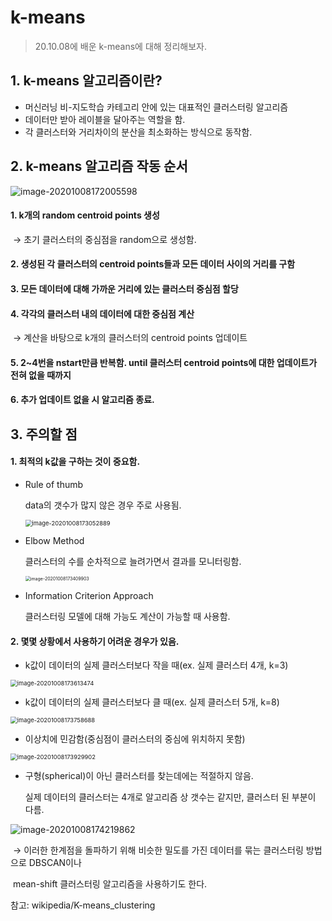 # k-means

> 20.10.08에 배운 k-means에 대해 정리해보자.



## 1. k-means 알고리즘이란?

- 머신러닝 비-지도학습 카테고리 안에 있는 대표적인 클러스터링 알고리즘
- 데이터만 받아 레이블을 달아주는 역할을 함.
- 각 클러스터와 거리차이의 분산을 최소화하는 방식으로 동작함.



## 2. k-means 알고리즘 작동 순서

![image-20201008172005598](C:\Users\joww0\AppData\Roaming\Typora\typora-user-images\image-20201008172005598.png)

#### 1. k개의 random centroid points 생성

​	→ 초기 클러스터의 중심점을 random으로 생성함.

#### 2. 생성된 각 클러스터의 centroid points들과 모든 데이터 사이의 거리를 구함

#### 3. 모든 데이터에 대해 가까운 거리에 있는 클러스터 중심점 할당

#### 4. 각각의 클러스터 내의 데이터에 대한 중심점 계산

​	→ 계산을 바탕으로 k개의 클러스터의 centroid points 업데이트

#### 5. 2~4번을 nstart만큼 반복함. until 클러스터 centroid points에 대한 업데이트가 전혀 없을 때까지

#### 6. 추가 업데이트 없을 시 알고리즘 종료.



## 3. 주의할 점

#### 1. 최적의 k값을 구하는 것이 중요함.

- Rule of thumb

  data의 갯수가 많지 않은 경우 주로 사용됨.

  <img src="C:\Users\joww0\AppData\Roaming\Typora\typora-user-images\image-20201008173052889.png" alt="image-20201008173052889" style="zoom:67%;" />

- Elbow Method

  클러스터의 수를 순차적으로 늘려가면서 결과를 모니터링함. 

  <img src="C:\Users\joww0\AppData\Roaming\Typora\typora-user-images\image-20201008173409903.png" alt="image-20201008173409903" style="zoom:50%;" />

- Information Criterion Approach

  클러스터링 모델에 대해 가능도 계산이 가능할 때 사용함. 

#### 2. 몇몇 상황에서 사용하기 어려운 경우가 있음.

- k값이 데이터의 실제 클러스터보다 작을 때(ex. 실제 클러스터 4개, k=3)

<img src="C:\Users\joww0\AppData\Roaming\Typora\typora-user-images\image-20201008173613474.png" alt="image-20201008173613474" style="zoom: 67%;" />

- k값이 데이터의 실제 클러스터보다 클 때(ex. 실제 클러스터 5개, k=8)

<img src="C:\Users\joww0\AppData\Roaming\Typora\typora-user-images\image-20201008173758688.png" alt="image-20201008173758688" style="zoom:67%;" />

- 이상치에 민감함(중심점이 클러스터의 중심에 위치하지 못함)

<img src="C:\Users\joww0\AppData\Roaming\Typora\typora-user-images\image-20201008173929902.png" alt="image-20201008173929902" style="zoom:67%;" />

- 구형(spherical)이 아닌 클러스터를 찾는데에는 적절하지 않음.

  실제 데이터의 클러스터는 4개로 알고리즘 상 갯수는 같지만, 클러스터 된 부분이 다름.

![image-20201008174219862](C:\Users\joww0\AppData\Roaming\Typora\typora-user-images\image-20201008174219862.png)

​	→ 이러한 한계점을 돌파하기 위해 비슷한 밀도를 가진 데이터를 묶는 클러스터링 방법으로 DBSCAN이나 

​		mean-shift 클러스터링 알고리즘을 사용하기도 한다.



참고: wikipedia/K-means_clustering